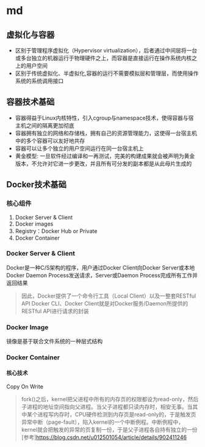 # md
## 虚拟化与容器
- 区别于管理程序虚拟化（Hypervisor virtualization），后者通过中间层将一台或多台独立的机器运行于物理硬件之上，而容器是直接运行在操作系统内核之上的用户空间
- 区别于传统虚拟化、半虚拟化,容器的运行不需要模拟层和管理层，而使用操作系统的系统调用接口
## 容器技术基础
- 容器得益于Linux内核特性，引入cgroup与namespace技术，使得容器与宿主机之间的隔离更加彻底
- 容器拥有独立的网络和存储栈，拥有自己的资源管理能力，这使得一台宿主机中的多个容器可以友好地共存
- 容器可以让多个独立的用户空间运行在同一台宿主机上
- 黄金模型: 一旦软件经过编译和一再测试，完美的构建成果就会被声明为黄金版本，不允许对它进一步更改，并且所有可分发的副本都是从此母片生成的
## Docker技术基础
### 核心组件
1. Docker Server & Client
2. Docker images
3. Registry：Docker Hub or Private
4. Docker Container
### Docker Server & Client
Docker是一种C/S架构的程序，用户通过Docker Client向Docker Server或本地Docker Daemon Process发送请求，Server或Daemon Process完成所有工作并返回结果  
>因此，Docker提供了一个命令行工具（Local Client）以及一整套RESTful API 
>Docker CLI、Docker Client就是对Docker服务/Daemon所提供的RESTful API进行请求的封装
### Docker Image
镜像是基于联合文件系统的一种层式结构
### Docker Container
#### 核心技术
Copy On Write
>fork()之后，kernel把父进程中所有的内存页的权限都设为read-only，然后子进程的地址空间指向父进程。当父子进程都只读内存时，相安无事。当其中某个进程写内存时，CPU硬件检测到内存页是read-only的，于是触发页异常中断（page-fault），陷入kernel的一个中断例程。中断例程中，kernel就会把触发的异常的页复制一份，于是父子进程各自持有独立的一份
[参考]https://blog.csdn.net/u012501054/article/details/902411246

